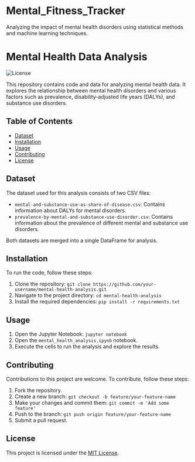 # Mental_Fitness_Tracker
Analyzing the impact of mental health disorders using statistical methods and machine learning techniques.
# Mental Health Data Analysis

![License](https://img.shields.io/badge/license-MIT-blue.svg)

This repository contains code and data for analyzing mental health data. It explores the relationship between mental health disorders and various factors such as prevalence, disability-adjusted life years (DALYs), and substance use disorders.

## Table of Contents

- [Dataset](#dataset)
- [Installation](#installation)
- [Usage](#usage)
- [Contributing](#contributing)
- [License](#license)

## Dataset

The dataset used for this analysis consists of two CSV files:

- `mental-and-substance-use-as-share-of-disease.csv`: Contains information about DALYs for mental disorders.
- `prevalence-by-mental-and-substance-use-disorder.csv`: Contains information about the prevalence of different mental and substance use disorders.

Both datasets are merged into a single DataFrame for analysis.

## Installation

To run the code, follow these steps:

1. Clone the repository: `git clone https://github.com/your-username/mental-health-analysis.git`
2. Navigate to the project directory: `cd mental-health-analysis`
3. Install the required dependencies: `pip install -r requirements.txt`

## Usage

1. Open the Jupyter Notebook: `jupyter notebook`
2. Open the `mental_health_analysis.ipynb` notebook.
3. Execute the cells to run the analysis and explore the results.

## Contributing

Contributions to this project are welcome. To contribute, follow these steps:

1. Fork the repository.
2. Create a new branch: `git checkout -b feature/your-feature-name`
3. Make your changes and commit them: `git commit -m 'Add some feature'`
4. Push to the branch: `git push origin feature/your-feature-name`
5. Submit a pull request.

## License

This project is licensed under the [MIT License](LICENSE).
